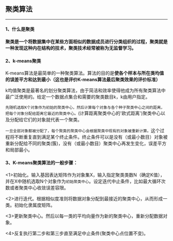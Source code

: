 ## 聚类算法

---

#### 1、什么是聚类

**聚类是一个将数据集中在某些方面相似的数据成员进行分类组织的过程，聚类就是一种发现这种内在结构的技术，聚类技术经常被称为无监督学习。**

#### 2、k-means聚类

K-means算法是最简单的一种聚类算法。算法的目的是**使各个样本与所在类均值的误差平方和达到最小（这也是评价K-means算法最后聚类效果的评价标准）**

k均值聚类是最著名的划分聚类算法，由于简洁和效率使得他成为所有聚类算法中最广泛使用的。给定一个数据点集合和需要的聚类数目k，k由用户指定。

`先随机选取K个对象作为初始的聚类中心，然后计算每个对象与各个种子聚类中心之间的距离，把每个对象分配给距离它最近的聚类中心。`(计算距离聚类中心的'欧式距离')聚类中心以及分配给它们的对象就代表一个聚类。

`一旦全部对象都被分配了，每个聚类的聚类中心会根据聚类中现有的对象被重新计算。`这个过程将不断重复直到满足某个终止条件。终止条件可以是没有（或最小数目）对象被重新分配给不同的聚类(簇)，没有（或最小数目）聚类中心再发生变化，误差平方和局部最小。

#### 3、K-means聚类算法的一般步骤：

<1>初始化。输入基因表达矩阵作为对象集X，输入指定聚类类数N（确定K值），并在X中随机选取N个对象作为`初始聚类中心`。设定迭代中止条件，比如最大循环次数或者聚类中心收敛误差容限。

<2>进行迭代。根据相似度准则将数据对象分配到最接近的聚类中心，从而形成一类。初始化隶属度矩阵。

<3>更新聚类中心。然后以每一类的平均向量作为新的聚类中心，重新分配数据对象。

<4>反复执行第二步和第三步直至满足中止条件(聚类中心点位置不变)。